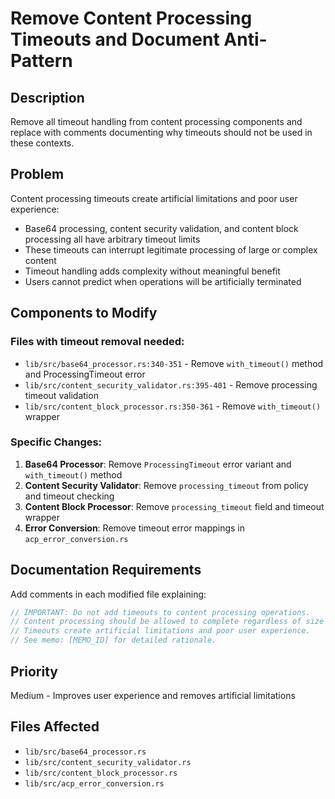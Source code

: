 # Remove Content Processing Timeouts and Document Anti-Pattern

## Description
Remove all timeout handling from content processing components and replace with comments documenting why timeouts should not be used in these contexts.

## Problem
Content processing timeouts create artificial limitations and poor user experience:
- Base64 processing, content security validation, and content block processing all have arbitrary timeout limits
- These timeouts can interrupt legitimate processing of large or complex content
- Timeout handling adds complexity without meaningful benefit
- Users cannot predict when operations will be artificially terminated

## Components to Modify

### Files with timeout removal needed:
- `lib/src/base64_processor.rs:340-351` - Remove `with_timeout()` method and ProcessingTimeout error
- `lib/src/content_security_validator.rs:395-401` - Remove processing timeout validation  
- `lib/src/content_block_processor.rs:350-361` - Remove `with_timeout()` wrapper

### Specific Changes:
1. **Base64 Processor**: Remove `ProcessingTimeout` error variant and `with_timeout()` method
2. **Content Security Validator**: Remove `processing_timeout` from policy and timeout checking
3. **Content Block Processor**: Remove `processing_timeout` field and timeout wrapper
4. **Error Conversion**: Remove timeout error mappings in `acp_error_conversion.rs`

## Documentation Requirements
Add comments in each modified file explaining:
```rust
// IMPORTANT: Do not add timeouts to content processing operations.
// Content processing should be allowed to complete regardless of size or complexity.
// Timeouts create artificial limitations and poor user experience.
// See memo: [MEMO_ID] for detailed rationale.
```

## Priority
Medium - Improves user experience and removes artificial limitations

## Files Affected
- `lib/src/base64_processor.rs`
- `lib/src/content_security_validator.rs` 
- `lib/src/content_block_processor.rs`
- `lib/src/acp_error_conversion.rs`